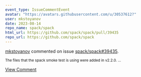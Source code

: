 ```yaml
---
event_type: IssueCommentEvent
avatar: "https://avatars.githubusercontent.com/u/30537612?"
user: mkstoyanov
date: 2023-08-14
repo_name: spack/spack
html_url: https://github.com/spack/spack/pull/39435
repo_url: https://github.com/spack/spack
---
```


<a href='https://github.com/mkstoyanov' target='_blank'>mkstoyanov</a> commented on issue <a href='https://github.com/spack/spack/pull/39435' target='_blank'>spack/spack#39435</a>.

<small>The files that the spack smoke test is using were added in v2.2.0....</small>

<a href='https://github.com/spack/spack/pull/39435' target='_blank'>View Comment</a>